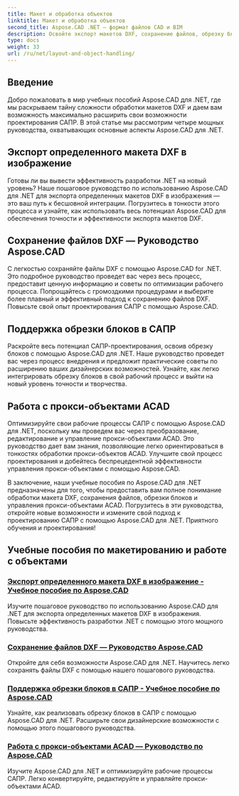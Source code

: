 ```yaml
---
title: Макет и обработка объектов
linktitle: Макет и обработка объектов
second_title: Aspose.CAD .NET — формат файлов CAD и BIM
description: Освойте экспорт макетов DXF, сохранение файлов, обрезку блоков и прокси-объекты ACAD без особых усилий для улучшения проектирования САПР с помощью Aspose.CAD для .NET.
type: docs
weight: 33
url: /ru/net/layout-and-object-handling/
---
```


## Введение

Добро пожаловать в мир учебных пособий Aspose.CAD для .NET, где мы раскрываем тайну сложности обработки макетов DXF и даем вам возможность максимально расширить свои возможности проектирования САПР. В этой статье мы рассмотрим четыре мощных руководства, охватывающих основные аспекты Aspose.CAD для .NET.

 ## Экспорт определенного макета DXF в изображение

Готовы ли вы вывести эффективность разработки .NET на новый уровень? Наше пошаговое руководство по использованию Aspose.CAD для .NET для экспорта определенных макетов DXF в изображения — это ваш путь к бесшовной интеграции. Погрузитесь в тонкости этого процесса и узнайте, как использовать весь потенциал Aspose.CAD для обеспечения точности и эффективности экспорта макетов DXF.

 ## Сохранение файлов DXF — Руководство Aspose.CAD

С легкостью сохраняйте файлы DXF с помощью Aspose.CAD for .NET. Это подробное руководство проведет вас через весь процесс, предоставит ценную информацию и советы по оптимизации рабочего процесса. Попрощайтесь с громоздкими процедурами и выберите более плавный и эффективный подход к сохранению файлов DXF. Повысьте свой опыт проектирования САПР с помощью Aspose.CAD.

 ## Поддержка обрезки блоков в САПР

Раскройте весь потенциал САПР-проектирования, освоив обрезку блоков с помощью Aspose.CAD для .NET. Наше руководство проведет вас через процесс внедрения и предложит практические советы по расширению ваших дизайнерских возможностей. Узнайте, как легко интегрировать обрезку блоков в свой рабочий процесс и выйти на новый уровень точности и творчества.

 ## Работа с прокси-объектами ACAD

Оптимизируйте свои рабочие процессы САПР с помощью Aspose.CAD для .NET, поскольку мы проведем вас через преобразование, редактирование и управление прокси-объектами ACAD. Это руководство дает вам знания, позволяющие легко ориентироваться в тонкостях обработки прокси-объектов ACAD. Улучшите свой процесс проектирования и добейтесь беспрецедентной эффективности управления прокси-объектами с помощью Aspose.CAD.

В заключение, наши учебные пособия по Aspose.CAD для .NET предназначены для того, чтобы предоставить вам полное понимание обработки макета DXF, сохранения файлов, обрезки блоков и управления прокси-объектами ACAD. Погрузитесь в эти руководства, откройте новые возможности и измените свой подход к проектированию САПР с помощью Aspose.CAD для .NET. Приятного обучения и проектирования!
## Учебные пособия по макетированию и работе с объектами
### [Экспорт определенного макета DXF в изображение - Учебное пособие по Aspose.CAD](./exporting-specific-dxf-layout-to-image/)
Изучите пошаговое руководство по использованию Aspose.CAD для .NET для экспорта определенных макетов DXF в изображения. Повысьте эффективность разработки .NET с помощью этого мощного руководства.
### [Сохранение файлов DXF — Руководство Aspose.CAD](./saving-dxf-files/)
Откройте для себя возможности Aspose.CAD для .NET. Научитесь легко сохранять файлы DXF с помощью нашего пошагового руководства.
### [Поддержка обрезки блоков в САПР - Учебное пособие по Aspose.CAD](./supporting-block-clipping-in-cad/)
Узнайте, как реализовать обрезку блоков в САПР с помощью Aspose.CAD для .NET. Расширьте свои дизайнерские возможности с помощью этого пошагового руководства.
### [Работа с прокси-объектами ACAD — Руководство по Aspose.CAD](./working-with-acad-proxy-entities/)
Изучите Aspose.CAD для .NET и оптимизируйте рабочие процессы САПР. Легко конвертируйте, редактируйте и управляйте прокси-объектами ACAD.